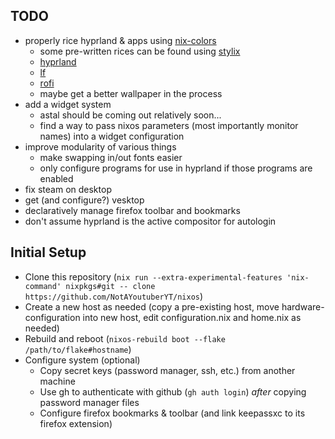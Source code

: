 ## TODO

- properly rice hyprland & apps using [nix-colors](https://github.com/Misterio77/nix-colors)
    - some pre-written rices can be found using [stylix](https://github.com/danth/stylix/tree/master/modules)
    - [hyprland](https://wiki.hyprland.org/0.41.2/Configuring/Variables/)
    - [lf](https://github.com/gokcehan/lf/blob/master/etc/colors.example)
    - [rofi](https://github.com/davatorium/rofi/blob/next/doc/rofi-theme.5.markdown)
    - maybe get a better wallpaper in the process
- add a widget system
    - astal should be coming out relatively soon...
    - find a way to pass nixos parameters (most importantly monitor names) into a widget configuration
- improve modularity of various things
    - make swapping in/out fonts easier
    - only configure programs for use in hyprland if those programs are enabled
- fix steam on desktop
- get (and configure?) vesktop
- declaratively manage firefox toolbar and bookmarks
- don't assume hyprland is the active compositor for autologin

## Initial Setup

- Clone this repository (`nix run --extra-experimental-features 'nix-command' nixpkgs#git -- clone https://github.com/NotAYoutuberYT/nixos`)
- Create a new host as needed (copy a pre-existing host, move hardware-configuration into new host, edit configuration.nix and home.nix as needed)
- Rebuild and reboot (`nixos-rebuild boot --flake /path/to/flake#hostname`)
- Configure system (optional)
    - Copy secret keys (password manager, ssh, etc.) from another machine
    - Use gh to authenticate with github (`gh auth login`) *after* copying password manager files
    - Configure firefox bookmarks & toolbar (and link keepassxc to its firefox extension)